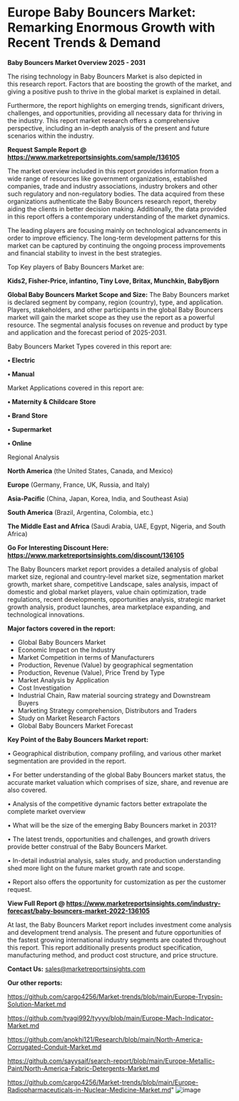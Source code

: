 # Europe Baby Bouncers Market: Remarking Enormous Growth with Recent Trends & Demand

<Strong> Baby Bouncers Market Overview 2025 - 2031</strong>

The rising technology in Baby Bouncers Market is also depicted in this research report. Factors that are boosting the growth of the market, and giving a positive push to thrive in the global market is explained in detail.

Furthermore, the report highlights on emerging trends, significant drivers, challenges, and opportunities, providing all necessary data for thriving in the industry. This report market research offers a comprehensive perspective, including an in-depth analysis of the present and future scenarios within the industry.

<strong>Request Sample Report @ <a href=https://www.marketreportsinsights.com/sample/136105>https://www.marketreportsinsights.com/sample/136105</a></strong>

The market overview included in this report provides information from a wide range of resources like government organizations, established companies, trade and industry associations, industry brokers and other such regulatory and non-regulatory bodies. The data acquired from these organizations authenticate the Baby Bouncers research report, thereby aiding the clients in better decision making. Additionally, the data provided in this report offers a contemporary understanding of the market dynamics.

The leading players are focusing mainly on technological advancements in order to improve efficiency. The long-term development patterns for this market can be captured by continuing the ongoing process improvements and financial stability to invest in the best strategies.

Top Key players of Baby Bouncers Market are:

<strong>Kids2, Fisher-Price, infantino, Tiny Love, Britax, Munchkin, BabyBjorn</strong>

<strong><b>Global Baby Bouncers Market Scope and Size:</b></strong>
The Baby Bouncers market is declared segment by company, region (country), type, and application. Players, stakeholders, and other participants in the global Baby Bouncers market will gain the market scope as they use the report as a powerful resource. The segmental analysis focuses on revenue and product by type and application and the forecast period of 2025-2031.

Baby Bouncers Market Types covered in this report are:

<strong>• Electric

• Manual</strong>

Market Applications covered in this report are:

<strong>• Maternity & Childcare Store

• Brand Store

• Supermarket

• Online</strong> 

Regional Analysis

<strong>North America</strong> (the United States, Canada, and Mexico)

<strong>Europe</strong> (Germany, France, UK, Russia, and Italy)

<strong>Asia-Pacific</strong> (China, Japan, Korea, India, and Southeast Asia)

<strong>South America</strong> (Brazil, Argentina, Colombia, etc.)

<strong>The Middle East and Africa</strong> (Saudi Arabia, UAE, Egypt, Nigeria, and South Africa)

<strong>Go For Interesting Discount Here: <a href=https://www.marketreportsinsights.com/discount/136105>https://www.marketreportsinsights.com/discount/136105</a></strong>

The Baby Bouncers market report provides a detailed analysis of global market size, regional and country-level market size, segmentation market growth, market share, competitive Landscape, sales analysis, impact of domestic and global market players, value chain optimization, trade regulations, recent developments, opportunities analysis, strategic market growth analysis, product launches, area marketplace expanding, and technological innovations.

<strong><b>Major factors covered in the report:</b></strong>
<ul>
  <li>Global Baby Bouncers Market </li>
  <li>Economic Impact on the Industry</li>
  <li>Market Competition in terms of Manufacturers</li>
  <li>Production, Revenue (Value) by geographical segmentation</li>
  <li>Production, Revenue (Value), Price Trend by Type</li>
  <li>Market Analysis by Application</li>
  <li>Cost Investigation</li>
  <li>Industrial Chain, Raw material sourcing strategy and Downstream Buyers</li>
  <li>Marketing Strategy comprehension, Distributors and Traders</li>
  <li>Study on Market Research Factors</li>
  <li>Global Baby Bouncers Market Forecast</li>
</ul>

<strong><b>Key Point of the Baby Bouncers Market report:</b></strong>

• Geographical distribution, company profiling, and various other market segmentation are provided in the report.

• For better understanding of the global Baby Bouncers market status, the accurate market valuation which comprises of size, share, and revenue are also covered.

• Analysis of the competitive dynamic factors better extrapolate the complete market overview

• What will be the size of the emerging Baby Bouncers market in 2031?

• The latest trends, opportunities and challenges, and growth drivers provide better construal of the Baby Bouncers Market.

• In-detail industrial analysis, sales study, and production understanding shed more light on the future market growth rate and scope.

• Report also offers the opportunity for customization as per the customer request.

<strong><b>View Full Report @ <a href=https://www.marketreportsinsights.com/industry-forecast/baby-bouncers-market-2022-136105>https://www.marketreportsinsights.com/industry-forecast/baby-bouncers-market-2022-136105</a></b></strong>


At last, the Baby Bouncers Market report includes investment come analysis and development trend analysis. The present and future opportunities of the fastest growing international industry segments are coated throughout this report. This report additionally presents product specification, manufacturing method, and product cost structure, and price structure.

<strong>Contact Us:</strong>
sales@marketreportsinsights.com

<strong>Our other reports:</strong>

<a href=https://github.com/cargo4256/Market-trends/blob/main/Europe-Trypsin-Solution-Market.md>https://github.com/cargo4256/Market-trends/blob/main/Europe-Trypsin-Solution-Market.md</a>

<a href=https://github.com/tyagi992/tyyyy/blob/main/Europe-Mach-Indicator-Market.md>https://github.com/tyagi992/tyyyy/blob/main/Europe-Mach-Indicator-Market.md</a>

<a href=https://github.com/anokhi121/Research/blob/main/North-America-Corrugated-Conduit-Market.md>https://github.com/anokhi121/Research/blob/main/North-America-Corrugated-Conduit-Market.md</a>

<a href=https://github.com/sayysaif/search-report/blob/main/Europe-Metallic-Paint/North-America-Fabric-Detergents-Market.md>https://github.com/sayysaif/search-report/blob/main/Europe-Metallic-Paint/North-America-Fabric-Detergents-Market.md</a>

<a href=https://github.com/cargo4256/Market-trends/blob/main/Europe-Radiopharmaceuticals-in-Nuclear-Medicine-Market.md>https://github.com/cargo4256/Market-trends/blob/main/Europe-Radiopharmaceuticals-in-Nuclear-Medicine-Market.md</a>"
![image](https://github.com/user-attachments/assets/90d8cf40-40dd-41b8-92e0-d6cd7f585553)
